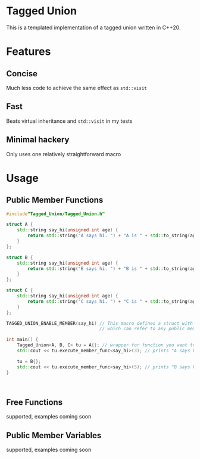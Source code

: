 # Tagged Union
This is a templated implementation of a tagged union written in C++20.

# Features
## Concise
Much less code to achieve the same effect as `std::visit`
## Fast
Beats virtual inheritance and `std::visit` in my tests
## Minimal hackery
Only uses one relatively straightforward macro

# Usage

## Public Member Functions
```cpp
#include"Tagged_Union/Tagged_Union.h"

struct A {
    std::string say_hi(unsigned int age) {
        return std::string("A says hi. ") + "A is " + std::to_string(age) + " years old\n";
    }
};

struct B {
    std::string say_hi(unsigned int age) {
        return std::string("B says hi. ") + "B is " + std::to_string(age) + " years old\n";
    }
};

struct C {
    std::string say_hi(unsigned int age) {
        return std::string("C says hi. ") + "C is " + std::to_string(age) + " years old\n";
    }
};

TAGGED_UNION_ENABLE_MEMBER(say_hi) // This macro defines a struct with the same name as its parameter that wraps a static variable template
                                   // which can refer to any public member (variable or function) named say_hi of any class

int main() {
    Tagged_Union<A, B, C> tu = A{}; // wrapper for function you want to call is the first template argument, args are args
    std::cout << tu.execute_member_func<say_hi>(3); // prints "A says hi. A is 3 years old"

    tu = B{};
    std::cout << tu.execute_member_func<say_hi>(5); // prints "B says hi. B is 5 years old"
}
        
        
```
        
## Free Functions
supported, examples coming soon

## Public Member Variables
supported, examples coming soon

        